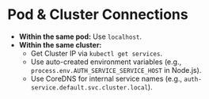 # Pod & Cluster Connections

- **Within the same pod:** Use `localhost`.
- **Within the same cluster:**
  - Get Cluster IP via `kubectl get services`.
  - Use auto-created environment variables (e.g., `process.env.AUTH_SERVICE_SERVICE_HOST` in Node.js).
  - Use CoreDNS for internal service names (e.g., `auth-service.default.svc.cluster.local`).